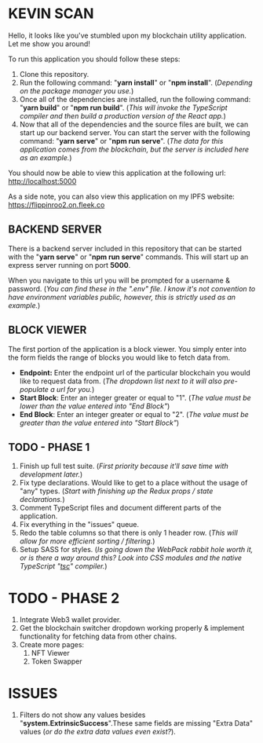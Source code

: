 # KEVIN SCAN

Hello, it looks like you've stumbled upon my blockchain utility application. Let me show you around!

To run this application you should follow these steps:

1. Clone this repository.
2. Run the following command: "__yarn install__" or "__npm install__". (*Depending on the package manager you use.*)
3. Once all of the dependencies are installed, run the following command: "__yarn build__" or "__npm run build__". (*This will invoke the TypeScript compiler and then build a production version of the React app.*)
4. Now that all of the dependencies and the source files are built, we can start up our backend server. You can start the server with the following command: "__yarn serve__" or "__npm run serve__". (*The data for this application comes from the blockchain, but the server is included here as an example.*)

You should now be able to view this application at the following url: <http://localhost:5000>

As a side note, you can also view this application on my IPFS website: <https://flippinroo2.on.fleek.co>

## BACKEND SERVER

There is a backend server included in this repository that can be started with the "__yarn serve__" or "__npm run serve__" commands. This will start up an express server running on port __5000__.

When you navigate to this url you will be prompted for a username & password. (*You can find these in the ".env" file. I know it's not convention to have environment variables public, however, this is strictly used as an example.*)

## BLOCK VIEWER

The first portion of the application is a block viewer. You simply enter into the form fields the range of blocks you would like to fetch data from.

+ __Endpoint:__ Enter the endpoint url of the particular blockchain you would like to request data from. (*The dropdown list next to it will also pre-populate a url for you.*)
+ __Start Block__: Enter an integer greater or equal to "1". (*The value must be lower than the value entered into "End Block"*)
+ __End Block__: Enter an integer greater or equal to "2". (*The value must be greater than the value entered into "Start Block"*)

## TODO - PHASE 1

1. Finish up full test suite. (*First priority because it'll save time with development later.*)
2. Fix type declarations. Would like to get to a place without the usage of "any" types. (*Start with finishing up the Redux props / state declarations.*)
3. Comment TypeScript files and document different parts of the application.
4. Fix everything in the "issues" queue.
5. Redo the table columns so that there is only 1 header row. (*This will allow for more efficient sorting / filtering.*)
6. Setup SASS for styles. (*Is going down the WebPack rabbit hole worth it, or is there a way around this? Look into CSS modules and the native TypeScript "<u>tsc</u>" compiler.*)

# TODO - PHASE 2

1. Integrate Web3 wallet provider.
2. Get the blockchain switcher dropdown working properly & implement functionality for fetching data from other chains.
3. Create more pages:
    1. NFT Viewer
    2. Token Swapper

# ISSUES

1. Filters do not show any values besides "__system.ExtrinsicSuccess__".These same fields are missing "Extra Data" values (*or do the extra data values even exist?*).
